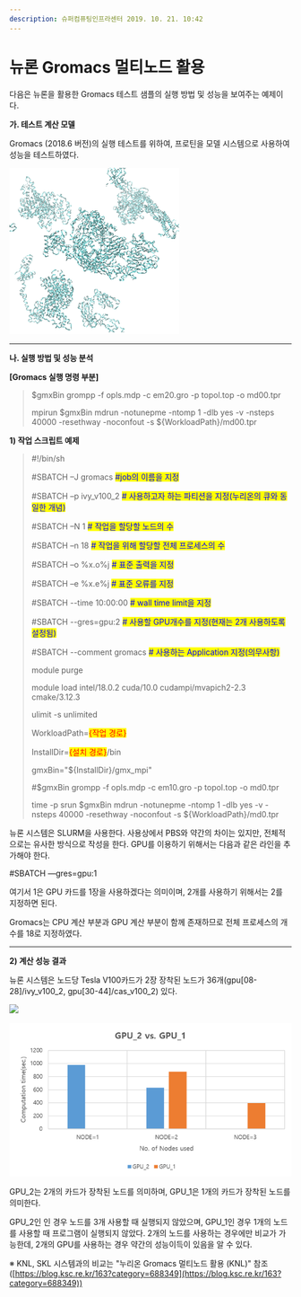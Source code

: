 ```yaml
---
description: 슈퍼컴퓨팅인프라센터 2019. 10. 21. 10:42
---
```


# 뉴론 Gromacs 멀티노드 활용

다음은 뉴론을 활용한 Gromacs 테스트 샘플의 실행 방법 및 성능을 보여주는 예제이다.



**가. 테스트 계산 모델**

Gromacs (2018.6 버전)의 실행 테스트를 위하여, 프로틴을 모델 시스템으로 사용하여 성능을 테스트하였다.

![](../../.gitbook/assets/99DD5E395DB6361031.png)

****

**나. 실행 방법 및 성능 분석**

**\[Gromacs 실행 명령 부분]**

> $gmxBin grompp -f opls.mdp -c em20.gro -p topol.top -o md00.tpr
>
> mpirun $gmxBin mdrun -notunepme -ntomp 1 -dlb yes -v -nsteps 40000 -resethway -noconfout -s ${WorkloadPath}/md00.tpr



**1) 작업 스크립트 예제**

> \#!/bin/sh
>
> \#SBATCH –J gromacs                          <mark style="color:blue;">#job의 이름을 지정</mark>
>
> \#SBATCH –p ivy\_v100\_2                        <mark style="color:blue;"># 사용하고자 하는 파티션을 지정(누리온의 큐와 동일한 개념)</mark>
>
> \#SBATCH –N 1                                   <mark style="color:blue;"># 작업을 할당할 노드의 수</mark>
>
> \#SBATCH –n 18                                  <mark style="color:blue;"># 작업을 위해 할당할 전체 프로세스의 수</mark>
>
> \#SBATCH –o %x.o%j                            <mark style="color:blue;"># 표준 출력을 지정</mark>
>
> \#SBATCH –e %x.e%j                            <mark style="color:blue;"># 표준 오류를 지정</mark>
>
> \#SBATCH --time 10:00:00                    <mark style="color:blue;"># wall time limit을 지정</mark>
>
> \#SBATCH --gres=gpu:2                        <mark style="color:blue;"># 사용할 GPU개수를 지정(현재는 2개 사용하도록 설정됨)</mark>
>
> \#SBATCH --comment gromacs              <mark style="color:blue;"># 사용하는 Application 지정(의무사항)</mark>
>
> &#x20;
>
> module purge
>
> module load intel/18.0.2 cuda/10.0 cudampi/mvapich2-2.3 cmake/3.12.3
>
> &#x20;
>
> ulimit -s unlimited
>
> WorkloadPath=<mark style="color:red;">{작업 경로}</mark>
>
> InstallDir=<mark style="color:red;">{설치 경로}</mark>/bin
>
> gmxBin="${InstallDir}/gmx\_mpi"
>
> &#x20;
>
> \#$gmxBin grompp -f opls.mdp -c em10.gro -p topol.top -o md0.tpr
>
> &#x20;
>
> time -p srun $gmxBin mdrun -notunepme -ntomp 1 -dlb yes -v -nsteps 40000 -resethway -noconfout -s ${WorkloadPath}/md0.tpr

뉴론 시스템은 SLURM을 사용한다. 사용상에서 PBS와 약간의 차이는 있지만, 전체적으로는 유사한 방식으로 작성을 한다. GPU를 이용하기 위해서는 다음과 같은 라인을 추가해야 한다.

\#SBATCH —gres=gpu:1

여기서 1은 GPU 카드를 1장을 사용하겠다는 의미이며, 2개를 사용하기 위해서는 2를 지정하면 된다.

Gromacs는 CPU 계산 부분과 GPU 계산 부분이 함께 존재하므로 전체 프로세스의 개수를 18로 지정하였다.

****

**2) 계산 성능 결과**

뉴론 시스템은 노드당 Tesla V100카드가 2장 장착된 노드가 36개(gpu\[08-28]/ivy\_v100\_2, gpu\[30-44]/cas\_v100\_2) 있다.

![](../../.gitbook/assets/gromacs\_test\_cal\_perf\_result.png)

![](../../.gitbook/assets/99DFF4335DBF51C516.png)

GPU\_2는 2개의 카드가 장착된 노드를 의미하며, GPU\_1은 1개의 카드가 장착된 노드를 의미한다.

GPU\_2인 인 경우 노드를 3개 사용할 때 실행되지 않았으며, GPU\_1인 경우 1개의 노드를 사용할 때 프로그램이 실행되지 않았다. 2개의 노드를 사용하는 경우에만 비교가 가능한데, 2개의 GPU를 사용하는 경우 약간의 성능이득이 있음을 알 수 있다.

※ KNL, SKL 시스템과의 비교는 "누리온 Gromacs 멀티노드 활용 (KNL)" 참조 ([https://blog.ksc.re.kr/163?category=688349](https://blog.ksc.re.kr/163?category=688349))
